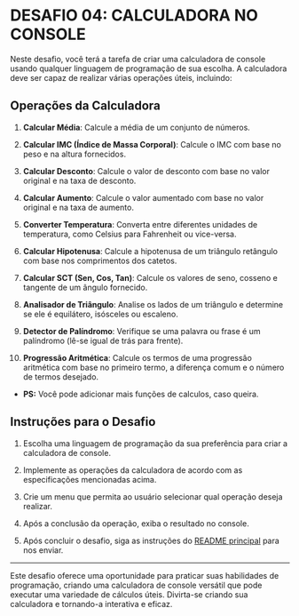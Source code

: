 # DESAFIO 04: CALCULADORA NO CONSOLE
Neste desafio, você terá a tarefa de criar uma calculadora de console usando qualquer linguagem de programação de sua escolha. A calculadora deve ser capaz de realizar várias operações úteis, incluindo:

## Operações da Calculadora
1. **Calcular Média**: Calcule a média de um conjunto de números.

2. **Calcular IMC (Índice de Massa Corporal)**: Calcule o IMC com base no peso e na altura fornecidos.

3. **Calcular Desconto**: Calcule o valor de desconto com base no valor original e na taxa de desconto.

4. **Calcular Aumento**: Calcule o valor aumentado com base no valor original e na taxa de aumento.

5. **Converter Temperatura**: Converta entre diferentes unidades de temperatura, como Celsius para Fahrenheit ou vice-versa.

6. **Calcular Hipotenusa**: Calcule a hipotenusa de um triângulo retângulo com base nos comprimentos dos catetos.

7. **Calcular SCT (Sen, Cos, Tan)**: Calcule os valores de seno, cosseno e tangente de um ângulo fornecido.

8. **Analisador de Triângulo**: Analise os lados de um triângulo e determine se ele é equilátero, isósceles ou escaleno.

9. **Detector de Palíndromo**: Verifique se uma palavra ou frase é um palíndromo (lê-se igual de trás para frente).

10. **Progressão Aritmética**: Calcule os termos de uma progressão aritmética com base no primeiro termo, a diferença comum e o número de termos desejado.

* **PS:** Você pode adicionar mais funções de calculos, caso queira.

## Instruções para o Desafio
1. Escolha uma linguagem de programação da sua preferência para criar a calculadora de console.

2. Implemente as operações da calculadora de acordo com as especificações mencionadas acima.

3. Crie um menu que permita ao usuário selecionar qual operação deseja realizar.

4. Após a conclusão da operação, exiba o resultado no console.

5. Após concluir o desafio, siga as instruções do [README principal](https://github.com/VILHALVA/DESAFIOS-DO-CODERS/blob/main/README.md) para nos enviar.

---

Este desafio oferece uma oportunidade para praticar suas habilidades de programação, criando uma calculadora de console versátil que pode executar uma variedade de cálculos úteis. Divirta-se criando sua calculadora e tornando-a interativa e eficaz.

